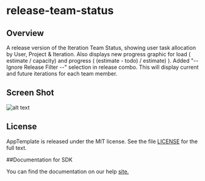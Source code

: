 release-team-status
=========================

## Overview

A release version of the Iteration Team Status, showing user task allocation by User, Project & Iteration. 
Also displays new progress graphic for load ( estimate / capacity) and progress ( (estimate - todo) / estimate) ).
Added "-- Ignore Release Filter --" selection in release combo. This will display current and future iterations
for each team member.

## Screen Shot

![alt text](https://raw.github.com/RallyRonnie/release-team-status/master/screenshot.png "Screenshot")




## License

AppTemplate is released under the MIT license.  See the file [LICENSE](./LICENSE) for the full text.

##Documentation for SDK

You can find the documentation on our help [site.](https://help.rallydev.com/apps/2.0rc3/doc/)
